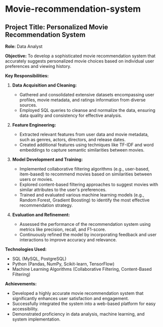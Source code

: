 # Movie-recommendation-system

## **Project Title: Personalized Movie Recommendation System**

**Role:** Data Analyst

**Objective:** To develop a sophisticated movie recommendation system that accurately suggests personalized movie choices based on individual user preferences and viewing history.

**Key Responsibilities:**

1. **Data Acquisition and Cleaning:**
   * Gathered and consolidated extensive datasets encompassing user profiles, movie metadata, and ratings information from diverse sources.
   * Employed SQL queries to cleanse and normalize the data, ensuring data quality and consistency for effective analysis.

2. **Feature Engineering:**
   * Extracted relevant features from user data and movie metadata, such as genres, actors, directors, and release dates.
   * Created additional features using techniques like TF-IDF and word embeddings to capture semantic similarities between movies.

3. **Model Development and Training:**
   * Implemented collaborative filtering algorithms (e.g., user-based, item-based) to recommend movies based on similarities between users or movies.
   * Explored content-based filtering approaches to suggest movies with similar attributes to the user's preferences.
   * Trained and evaluated various machine learning models (e.g., Random Forest, Gradient Boosting) to identify the most effective recommendation strategy.

4. **Evaluation and Refinement:**
   * Assessed the performance of the recommendation system using metrics like precision, recall, and F1-score.
   * Continuously refined the model by incorporating feedback and user interactions to improve accuracy and relevance.

**Technologies Used:**
* SQL (MySQL, PostgreSQL)
* Python (Pandas, NumPy, Scikit-learn, TensorFlow)
* Machine Learning Algorithms (Collaborative Filtering, Content-Based Filtering)

**Achievements:**
* Developed a highly accurate movie recommendation system that significantly enhances user satisfaction and engagement.
* Successfully integrated the system into a web-based platform for easy accessibility.
* Demonstrated proficiency in data analysis, machine learning, and system implementation.
